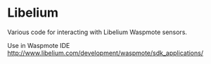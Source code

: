 # Libelium
Various code for interacting with Libelium Waspmote sensors. 

Use in Waspmote IDE
http://www.libelium.com/development/waspmote/sdk_applications/
